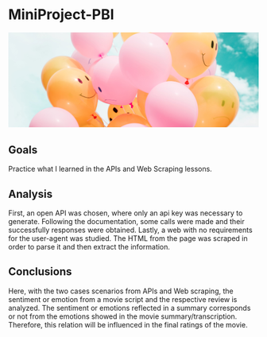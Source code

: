 # MiniProject-PBI

![balloons](balloons.jpg)

## Goals
Practice what I learned in the APIs and Web Scraping lessons. 

## Analysis
First, an open API was chosen, where only an api key was necessary to generate. Following the documentation, some calls were made and their successfully responses were obtained.
Lastly, a web with no requirements for the user-agent was studied. The HTML from the page was scraped in order to parse it and then extract the information.

## Conclusions
Here, with the two cases scenarios from APIs and Web scraping, the sentiment or emotion from a movie script and the respective review is analyzed.
The sentiment or emotions reflected in a summary corresponds or not from the emotions showed in the movie summary/transcription. Therefore, this relation will be influenced in the final ratings of the movie.

